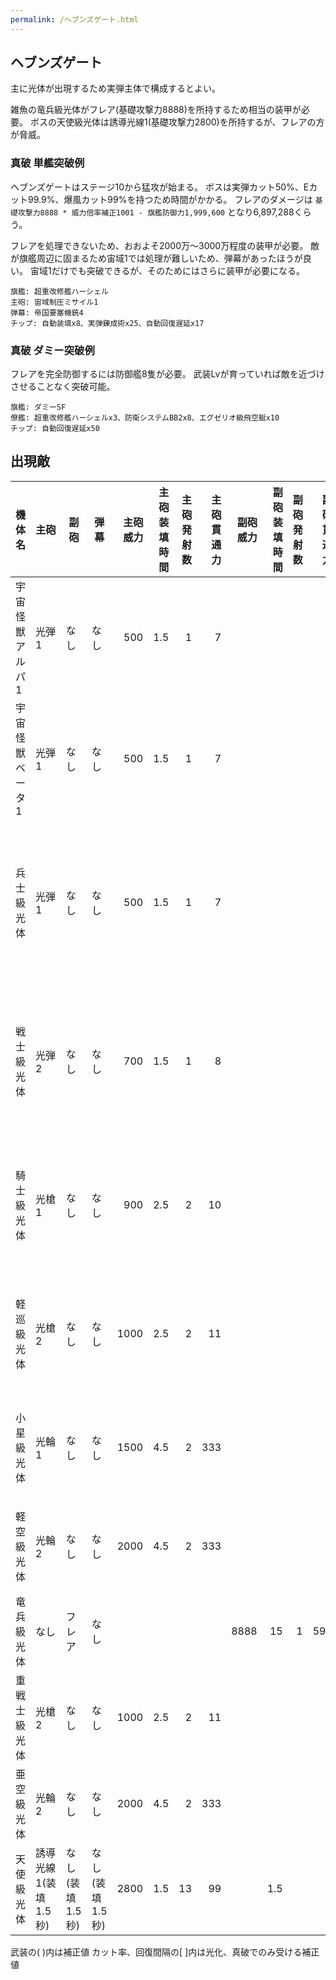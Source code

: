 ```yaml
---
permalink: /ヘブンズゲート.html
---
```

## ヘブンズゲート

主に光体が出現するため実弾主体で構成するとよい。

雑魚の竜兵級光体がフレア(基礎攻撃力8888)を所持するため相当の装甲が必要。
ボスの天使級光体は誘導光線1(基礎攻撃力2800)を所持するが、フレアの方が脅威。

### 真破 単艦突破例

ヘブンズゲートはステージ10から猛攻が始まる。
ボスは実弾カット50%、Eカット99.9%、爆風カット99%を持つため時間がかかる。
フレアのダメージは `基礎攻撃力8888 * 威力倍率補正1001 - 旗艦防御力1,999,600` となり6,897,288くらう。

フレアを処理できないため、おおよそ2000万～3000万程度の装甲が必要。
敵が旗艦周辺に固まるため宙域1では処理が難しいため、弾幕があったほうが良い。
宙域1だけでも突破できるが、そのためにはさらに装甲が必要になる。

```
旗艦: 超重改修艦ハーシェル
主砲: 宙域制圧ミサイル1
弾幕: 帝国要塞機銃4
チップ: 自動装填x8、実弾錬成術x25、自動回復遅延x17
```

### 真破 ダミー突破例

フレアを完全防御するには防御艦8隻が必要。
武装Lvが育っていれば敵を近づけさせることなく突破可能。

```
旗艦: ダミーSF
僚艦: 超重改修艦ハーシェルx3、防衛システムBB2x8、エグゼリオ級飛空艇x10
チップ: 自動回復遅延x50
```

## 出現敵

<ul class="enemies-list"></ul>

| 機体名          | 主砲                 | 副砲            | 弾幕            | 主砲威力 | 主砲装填時間 | 主砲発射数 | 主砲貫通力 | 副砲威力 | 副砲装填時間 | 副砲発射数 | 副砲貫通力 | 弾幕威力 | 弾幕装填時間 | 弾幕発射数 | 弾幕貫通力 | 機関    | 設計図         | 実弾カット | Eカット | 爆風カット | 回避率 | 爆風回避率 | 回復間隔 |   装甲 | 速度 | 対火災力 | 対電磁力 | 資金 | 功績値 | 救出人数 | 登場ステージ                      |
|-----------------|----------------------|-----------------|-----------------|---------:|-------------:|-----------:|-----------:|---------:|-------------:|-----------:|-----------:|---------:|-------------:|-----------:|-----------:|---------|----------------|-----------:|--------:|-----------:|-------:|-----------:|----------|-------:|-----:|---------:|---------:|-----:|-------:|---------:|-----------------------------------|
| 宇宙怪獣アルパ1 | 光弾1                | なし            | なし            |      500 |          1.5 |          1 |          7 |          |              |            |            |          |              |            |            | 縮退炉A | テ級弩級戦艦改 |        90% |     40% |         0% |     0% |         0% | 20秒     |   5000 | 2.30 |       90 |       90 | 1000 |   1000 |        0 | 1、2、3、4、5                     |
| 宇宙怪獣ベータ1 | 光弾1                | なし            | なし            |      500 |          1.5 |          1 |          7 |          |              |            |            |          |              |            |            | 縮退炉A | テ級弩級戦艦改 |        90% |     40% |         0% |     0% |         0% | 20秒     |   7000 | 2.50 |       90 |       90 | 1200 |   1200 |        0 | 1、2、3、4、5                     |
| 兵士級光体      | 光弾1                | なし            | なし            |      500 |          1.5 |          1 |          7 |          |              |            |            |          |              |            |            | 縮退炉A | テ級弩級戦艦改 |        50% |     90% |         0% |     0% |         0% | 15秒     |  10000 | 1.80 |       70 |       70 | 1000 |   1000 |        0 | 1ボス、2、3、4、5、6、7、8、9、10 |
| 戦士級光体      | 光弾2                | なし            | なし            |      700 |          1.5 |          1 |          8 |          |              |            |            |          |              |            |            | 縮退炉B | ス級弩級戦艦改 |        50% |     90% |         0% |     0% |         0% | 15秒     |  20000 | 1.50 |       75 |       75 | 1400 |   1400 |        0 | 2ボス、3、4、5、6、7、8、9、10    |
| 騎士級光体      | 光槍1                | なし            | なし            |      900 |          2.5 |          2 |         10 |          |              |            |            |          |              |            |            | 縮退炉A | ペ級弩級戦艦改 |        50% |     90% |         0% |     0% |         0% | 15秒     |  28000 | 2.20 |       99 |       99 | 2200 |   2200 |        0 | 3ボス、4、5、6、7、8、9、10       |
| 軽巡級光体      | 光槍2                | なし            | なし            |     1000 |          2.5 |          2 |         11 |          |              |            |            |          |              |            |            | 縮退炉A | エ級弩級戦艦改 |        50% |     90% |         0% |     0% |         0% | 15秒     |  36000 | 2.30 |       99 |       99 | 2400 |   2400 |        0 | 4ボス、5、6、7、8、9、10          |
| 小星級光体      | 光輪1                | なし            | なし            |     1500 |          4.5 |          2 |        333 |          |              |            |            |          |              |            |            | 縮退炉A | エ級弩級戦艦改 |        50% |     90% |         0% |     0% |         0% | 15秒     |  46000 | 2.30 |       99 |       99 | 2600 |   2600 |        0 | 5ボス、6、7、8、9、10             |
| 軽空級光体      | 光輪2                | なし            | なし            |     2000 |          4.5 |          2 |        333 |          |              |            |            |          |              |            |            | 縮退炉A | 試作SF-AS300   |        50% |     90% |         0% |     0% |         0% | 15秒     | 186000 | 0.10 |       99 |       99 | 2800 |   2800 |        0 | 6ボス、7、8、9、10                |
| 竜兵級光体      | なし                 | フレア          | なし            |          |              |            |            |     8888 |           15 |          1 |        599 |          |              |            |            | 縮退炉C | 試作SF-AS300   |        50% |     90% |         0% |     0% |         0% | 15秒     |  66000 | 1.80 |       99 |       99 | 2800 |   2800 |        0 | 7ボス、8、9、10                   |
| 重戦士級光体    | 光槍2                | なし            | なし            |     1000 |          2.5 |          2 |         11 |          |              |            |            |          |              |            |            | 縮退炉C | ペ級弩級戦艦改 |        50% |     90% |         0% |     0% |         0% | 15秒     |  86000 | 1.00 |       80 |       80 | 2400 |   2400 |        0 | 8ボス、9、10                      |
| 亜空級光体      | 光輪2                | なし            | なし            |     2000 |          4.5 |          2 |        333 |          |              |            |            |          |              |            |            | 縮退炉D | エ級弩級戦艦改 |        50% |     90% |         0% |     0% |         0% | 15秒     | 200000 | 0.10 |       99 |       99 | 3200 |   3200 |        0 | 9ボス、10                         |
| 天使級光体      | 誘導光線1(装填1.5秒) | なし(装填1.5秒) | なし(装填1.5秒) |     2800 |          1.5 |         13 |         99 |          |          1.5 |            |            |          |          1.5 |            |            | 星生炉A | 生体SF-AS333   |        50% |   99.9% |      99.9% |     0% |         0% | 4秒      | 500000 | 0.10 |       99 |       99 | 6500 |   6500 |        0 | 10ボス                            |

武装の( )内は補正値
カット率、回復間隔の[ ]内は光化、真破でのみ受ける補正値
